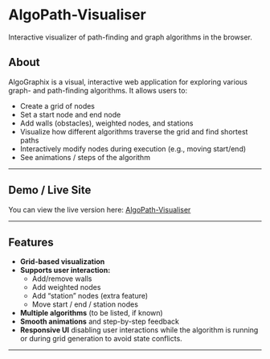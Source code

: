 # AlgoPath-Visualiser

Interactive visualizer of path-finding and graph algorithms in the browser.

## About

AlgoGraphix is a visual, interactive web application for exploring various graph- and path-finding algorithms. It allows users to:

- Create a grid of nodes
- Set a start node and end node
- Add walls (obstacles), weighted nodes, and stations
- Visualize how different algorithms traverse the grid and find shortest paths
- Interactively modify nodes during execution (e.g., moving start/end)
- See animations / steps of the algorithm

---

## Demo / Live Site

You can view the live version here:
[AlgoPath-Visualiser](https://algo-graphix.netlify.app/)

---

## Features

- **Grid-based visualization**
- **Supports user interaction:**
  - Add/remove walls
  - Add weighted nodes
  - Add “station” nodes (extra feature)
  - Move start / end / station nodes
- **Multiple algorithms** (to be listed, if known)
- **Smooth animations** and step-by-step feedback
- **Responsive UI** disabling user interactions while the algorithm is running or during grid generation to avoid state conflicts.

---
